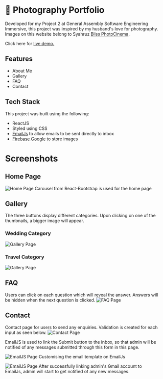 # 📸 Photography Portfolio 

Developed for my Project 2 at General Assembly Software Engineering Immersive, this project was inspired by my husband's love for photography. Images on this website belong to Syahruz [Bliss PhotoCinema](https://www.instagram.com/blissphotocinema/?hl=en).

Click here for [live demo.](https://photograhyportfolio.netlify.app)

## Features

- About Me 
- Gallery 
- FAQ
- Contact

## Tech Stack 
This project was built using the following:

- ReactJS
- Styled using CSS 
- [EmailJs](https://www.emailjs.com/) to allow emails to be sent directly to inbox
- [Firebase Google](https://firebase.google.com/) to store images 

# Screenshots
## Home Page

![Home Page](https://i.ibb.co/hWZCvVY/Screenshot-2022-05-17-at-9-35-25-AM.png)
Carousel from React-Bootstrap is used for the home page

## Gallery
The three buttons display different categories. Upon clicking on one of the thumbnails, a bigger image will appear.

### Wedding Category
![Gallery Page](https://i.ibb.co/GdV2XST/Screenshot-2022-05-17-at-9-35-59-AM.png)

### Travel Category
![Gallery Page](https://i.ibb.co/K5mQPF6/Screenshot-2022-05-17-at-9-36-13-AM.png)

## FAQ
Users can click on each question which will reveal the answer. Answers will be hidden when the next question is clicked.
![FAQ Page](https://i.ibb.co/MDFKk9R/Screenshot-2022-05-17-at-9-36-27-AM.png)

## Contact
Contact page for users to send any enquiries. Validation is created for each input as seen below. 
![Contact Page](https://i.ibb.co/Kjyv2LF/Screenshot-2022-05-17-at-9-36-38-AM.png)

EmailJS is used to link the Submit button to the inbox, so that admin will be notified of any messages submitted through this form in this page.

![EmailJS Page](https://i.ibb.co/JmmwHPM/Screenshot-2022-05-17-at-10-36-48-AM.png)
Customising the email template on EmailJs

![EmailJS Page](https://i.ibb.co/CHTmPqs/Screenshot-2022-05-17-at-10-37-20-AM.png)
After successfully linking admin's Gmail account to EmailJs, admin will start to get notified of any new messages.


